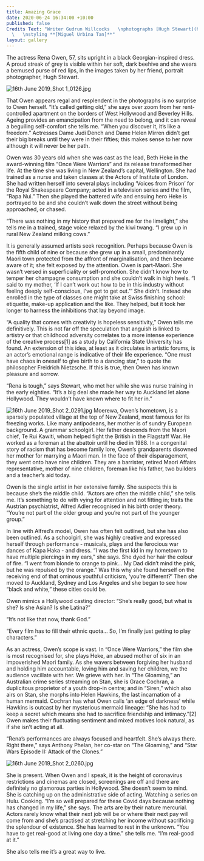 ```yaml
---
title: Amazing Grace
date: 2020-06-24 16:34:00 +10:00
published: false
Credits Text: "Writer Gudrun Willcocks   \nphotographs [Hugh Stewart](https://www.instagram.com/hughstewartgallery/?hl=en)
  \   \nstyling **[Miguel Urbina Tan]**"
layout: gallery
---
```


The actress Rena Owen, 57, sits upright in a black Georgian-inspired dress. A proud streak of grey is visible within her soft, dark beehive and she wears a bemused purse of red lips, in the images taken by her friend, portrait photographer, Hugh Stewart.

![16th June 2019_Shot 1_0126.jpg](/uploads/16th%20June%202019_Shot%201_0126.jpg)


That Owen appears regal and resplendent in the photographs is no surprise to Owen herself. “It’s called getting old,” she says over zoom from her rent-controlled apartment on the borders of West Hollywood and Beverley Hills. Ageing provides an emancipation from the need to belong, and it can reveal a beguiling self-comfort she tells me. “When you discover it, it’s like a freedom.” Actresses Dame Judi Dench and Dame Helen Mirren didn’t get their big breaks until they were in their fifties; this makes sense to her now although it will never be her path.

Owen was 30 years old when she was cast as the lead, Beth Heke in the award-winning film “Once Were Warriors” and its release transformed her life. At the time she was living in New Zealand’s capital, Wellington. She had trained as a nurse and taken classes at the Actors of Institute of London. She had written herself into several plays including ‘Voices from Prison’ for the Royal Shakespeare Company; acted in a television series and the film, “Rapa Nui.” Then she played the battered wife and ensuing hero Heke is portrayed to be and she couldn’t walk down the street without being approached, or chased.

“There was nothing in my history that prepared me for the limelight,” she tells me in a trained, stage voice relaxed by the kiwi twang. “I grew up in rural New Zealand milking cows.”

It is generally assumed artists seek recognition. Perhaps because Owen is the fifth child of nine or because she grew up in a small, predominantly Maori town protected from the affront of marginalisation, and then became aware of it; she felt exposed by the attention. Owen is part-Maori. She wasn’t versed in superficiality or self-promotion. She didn’t know how to temper her champagne consumption and she couldn’t walk in high heels. “I said to my mother, ‘If I can’t work out how to be in this industry without feeling deeply self-conscious, I’ve got to get out.’” She didn’t. Instead she enrolled in the type of classes one might take at Swiss finishing school: etiquette, make-up application and the like. They helped, but it took her longer to harness the inhibitions that lay beyond image.

“A quality that comes with creativity is hopeless sensitivity,” Owen tells me definitively. This is not far off the speculation that anguish is linked to artistry or that childhood adversity correlates to a more intense experience of the creative process[1] as a study by California State University has found. An extension of this idea, at least as it circulates in artistic forums, is an actor’s emotional range is indicative of their life experience. “One must have chaos in oneself to give birth to a dancing star,” to quote the philosopher Freidrich Nietzsche. If this is true, then Owen has known pleasure and sorrow.

“Rena is tough,” says Stewart, who met her while she was nurse training in the early eighties. “It’s a big deal she made her way to Auckland let alone Hollywood. They wouldn’t have known where to fit her in.”


![16th June 2019_Shot 2_0291.jpg](/uploads/16th%20June%202019_Shot%202_0291.jpg)
Moerewa, Owen’s hometown, is a sparsely populated village at the top of New Zealand, most famous for its freezing works. Like many antipodeans, her mother is of sundry European background. A grammar schoolgirl. Her father descends from the Maori chief, Te Rui Kawiti, whom helped fight the British in the Flagstaff War. He worked as a foreman at the abattoir until he died in 1988. In a congenital story of racism that has become family lore, Owen’s grandparents disowned her mother for marrying a Maori man. In the face of their disparagement, they went onto have nine children. They are a barrister, retired Maori Affairs representative, mother of nine children, foreman like his father, two builders and a teacher’s aid today.

Owen is the single artist in her extensive family. She suspects this is because she’s the middle child. “Actors are often the middle child,” she tells me. It’s something to do with vying for attention and not fitting in; traits the Austrian psychiatrist, Alfred Adler recognised in his birth order theory. “You’re not part of the older group and you’re not part of the younger group.”

In line with Alfred’s model, Owen has often felt outlined, but she has also been outlined. As a schoolgirl, she was highly creative and expressed herself through performance - musicals, plays and the ferocious war dances of Kapa Haka - and dress. “I was the first kid in my hometown to have multiple piercings in my ears,” she says. She dyed her hair the colour of fire. “I went from blonde to orange to pink… My Dad didn’t mind the pink, but he was repulsed by the orange.” Was this why she found herself on the receiving end of that ominous youthful criticism, ‘you’re different?’ Then she moved to Auckland, Sydney and Los Angeles and she began to see how “black and white,” these cities could be.

Owen mimics a Hollywood casting director: “She’s really good, but what is she? Is she Asian? Is she Latina?”

“It’s not like that now, thank God.”

“Every film has to fill their ethnic quota… So, I’m finally just getting to play characters.”

As an actress, Owen’s scope is vast. In “Once Were Warriors,” the film she is most recognised for, she plays Heke, an abused mother of six in an impoverished Maori family. As she wavers between forgiving her husband and holding him accountable, loving him and saving her children, we the audience vacillate with her. We grieve with her. In “The Gloaming,” an Australian crime series streaming on Stan, she is Grace Cochran, a duplicitous proprietor of a youth drop-in centre; and in “Siren,” which also airs on Stan, she morphs into Helen Hawkins, the last incarnation of a human mermaid. Cochran has what Owen calls ‘an edge of darkness’ while Hawkins is outcast by her mysterious mermaid lineage: “She has had to keep a secret which means she had to sacrifice friendship and intimacy.”[2] Owen makes their fluctuating sentiment and mixed motives look natural, as if she isn’t acting at all.

“Rena’s performances are always focused and heartfelt. She’s always there. Right there,” says Anthony Phelan, her co-star on “The Gloaming,” and “Star Wars Episode II: Attack of the Clones.”


![16th June 2019_Shot 2_0260.jpg](/uploads/16th%20June%202019_Shot%202_0260.jpg)

She is present. When Owen and I speak, it is the height of coronavirus restrictions and cinemas are closed, screenings are off and there are definitely no glamorous parties in Hollywood. She doesn’t seem to mind. She is catching up on the administrative side of acting. Watching a series on Hulu. Cooking. “I’m so well prepared for these Covid days because nothing has changed in my life,” she says. The arts are by their nature mercurial. Actors rarely know what their next job will be or where their next pay will come from and she’s practised at stretching her income without sacrificing the splendour of existence. She has learned to rest in the unknown. “You have to get real-good at living one day a time.” she tells me. “I’m real-good at it.”

She also tells me it’s a great way to live.